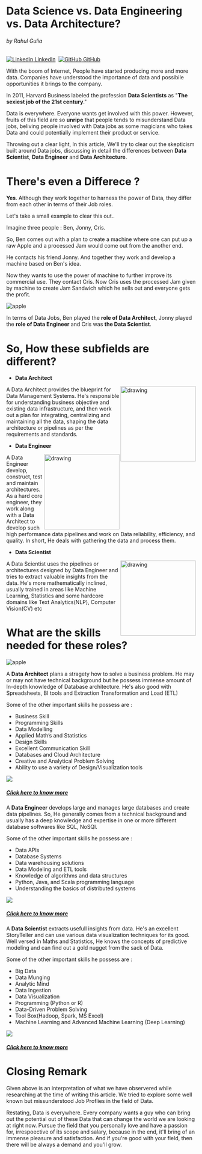 # Data Science vs. Data Engineering vs. Data Architecture?

###### by Rahul Gulia
[![Linkedin](https://i.stack.imgur.com/gVE0j.png) LinkedIn](https://www.linkedin.com/in/rahulgulia/) &nbsp;[![GitHub](https://i.stack.imgur.com/tskMh.png) GitHub](https://github.com/RsTaK)

With the boom of Internet, People have started producing more and more data. Companies have understood the importance of data and possibile opportunities it brings to the company. 

In 2011, Harvard Business labeled the profession **Data Scientists** as "**The sexiest job of the 21st century**."
 
Data is everywhere. Everyone wants get involved with this power. However, fruits of this field are so **unripe** that people tends to misunderstand Data jobs, beliving people involved with Data jobs as some magicians who takes Data and could potentially implement their product or service.

Throwing out a clear light, In this article, We'll try to clear out the skepticism built around Data jobs, discussing in detail the differences between **Data Scientist**, **Data Engineer** and **Data Architecture**.

# There's even a Differece ?

**Yes**. Although they work together to harness the power of Data, they differ from each other in terms of their Job roles.

Let's take a small example to clear this out..

Imagine three people : Ben, Jonny, Cris.

So, Ben comes out with a plan to create a machine where one can put up a raw Apple and a processed Jam would come out from the another end.

He contacts his friend Jonny. And together they work and develop a machine based on Ben's idea. 

Now they wants to use the power of machine to further improve its commercial use. They contact Cris. Now Cris uses the processed Jam given by machine to create Jam Sandwich which he sells out and everyone gets the profit. 

![apple](images\apple.png)

In terms of Data Jobs, Ben played the **role of Data Architect**, Jonny played the **role of Data Engineer** and Cris was **the Data Scientist**.

# So, How these subfields are different?

* **Data Architect**
<img src="images\DA.png" alt="drawing" width="200" align="right"/>
A Data Architect provides the blueprint for Data Management Systems. He's responsible for understanding business objective and existing data infrastructure, and then work out a plan for integrating, centralizing and maintaining all the data, shaping the data architecture or pipelines as per the requirements and standards.

<br>

* **Data Engineer**
<img src="images\DE.png" alt="drawing" width="200" align="right"/>
A Data Engineer develop, construct, test and maintain architectures. As a hard core engineer, they work along with a Data Architect to develop such high performance data pipelines and work on Data reliability, efficiency, and quality. In short, He deals with gathering the data and process them.

<br>

* **Data Scientist**

<img src="images\DS.png" alt="drawing" width="200" align="right"/>
A Data Scientist uses the pipelines or architectures designed by Data Engineer and tries to extract valuable insights from the data. He's more mathematically inclined, usually trained in areas like Machine Learning, Statistics and some hardcore domains like 
Text Analytics(NLP), Computer Vision(CV) etc


# What are the skills needed for these roles?

![apple](images\chart.png)

A **Data Architect** plans a stragety how to solve a business problem. He may or may not have technical background but he possess immense amount of In-depth knowledge of Database architecture. He's also good with Spreadsheets, BI tools and Extraction Transformation and Load (ETL)

Some of the other important skills he possess are :

* Business Skill
* Programming Skills
* Data Modelling
* Applied Math’s and Statistics
* Design Skills
* Excellent Communication Skill
* Databases and Cloud Architecture
* Creative and Analytical Problem Solving
* Ability to use a variety of Design/Visualization tools

![](images\da-salary.png)

##### [Click here to know more](https://datacatchup.com/top-10-skills-for-data-architects/) 

A **Data Engineer** develops large and manages large databases and create data pipelines.  So, He generally comes from a technical background and usually has a deep knowledge and expertise in one or more different database softwares like SQL, NoSQl.

Some of the other important skills he possess are :

* Data APIs
* Database Systems
* Data warehousing solutions
* Data Modeling and ETL tools
* Knowledge of algorithms and data structures
* Python, Java, and Scala programming language
* Understanding the basics of distributed systems

![](images\de-salary.png)

##### [Click here to know more](https://www.springboard.com/library/data-engineering/skills/) 

A **Data Scientist** extracts usefull insights from data. He's an excellent StoryTeller and can use various data visualization techniques for its good. Well versed in Maths and Statistics, He knows the concepts of predictive modeling and can find out a gold nugget from the sack of Data. 

Some of the other important skills he possess are :

* Big Data
* Data Munging
* Analytic Mind
* Data Ingestion
* Data Visualization
* Programming (Python or R)
* Data-Driven Problem Solving
* Tool Box(Hadoop, Spark, MS Excel)
* Machine Learning and Advanced Machine Learning (Deep Learning)

![](images\ds-slary.png)

##### [Click here to know more](https://www.edureka.co/blog/how-to-become-a-data-scientist/) 

# Closing Remark

Given above is an interpretation of what we have observered while researching at the time of writing this article. We tried to explore some well known but missunderstood Job Proflies in the field of Data.

Restating, Data is everywhere. Every company wants a guy who can bring out the potential out of these Data that can change the world we are looking at right now. Pursue the field that you personally love and have a passion for, irrespoective of its scope and salary, because in the end, it'll bring of an immense pleasure and satisfaction. And if you're good with your field, then there will be always a demand and you'll grow. 

